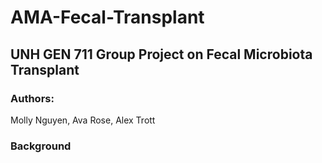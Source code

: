 # AMA-Fecal-Transplant

## UNH GEN 711 Group Project on Fecal Microbiota Transplant
### Authors: 
Molly Nguyen, Ava Rose, Alex Trott

### Background
